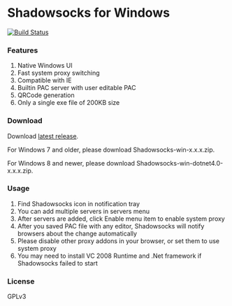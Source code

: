 Shadowsocks for Windows
=======================

[![Build Status]][Appveyor]

### Features

1. Native Windows UI
2. Fast system proxy switching
3. Compatible with IE
4. Builtin PAC server with user editable PAC
5. QRCode generation
6. Only a single exe file of 200KB size

### Download

Download [latest release].

For Windows 7 and older, please download Shadowsocks-win-x.x.x.zip.

For Windows 8 and newer, please download Shadowsocks-win-dotnet4.0-x.x.x.zip.

### Usage

1. Find Shadowsocks icon in notification tray
2. You can add multiple servers in servers menu
3. After servers are added, click Enable menu item to enable system proxy
4. After you saved PAC file with any editor, Shadowsocks will notify browsers
about the change automatically
5. Please disable other proxy addons in your browser, or set them to use
system proxy
6. You may need to install VC 2008 Runtime and .Net framework if Shadowsocks
failed to start

### License

GPLv3


[Appveyor]:       https://ci.appveyor.com/project/clowwindy/shadowsocks-csharp
[Build Status]:   https://ci.appveyor.com/api/projects/status/gknc8l1lxy423ehv/branch/master
[latest release]: https://github.com/clowwindy/shadowsocks-csharp/releases

